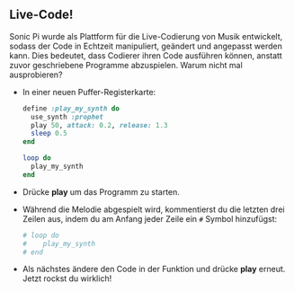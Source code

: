 ## Live-Code!

Sonic Pi wurde als Plattform für die Live-Codierung von Musik entwickelt, sodass der Code in Echtzeit manipuliert, geändert und angepasst werden kann. Dies bedeutet, dass Codierer ihren Code ausführen können, anstatt zuvor geschriebene Programme abzuspielen. Warum nicht mal ausprobieren?

- In einer neuen Puffer-Registerkarte:
    
    ```ruby
    define :play_my_synth do
      use_synth :prophet
      play 50, attack: 0.2, release: 1.3
      sleep 0.5
    end
    
    loop do
      play_my_synth
    end
    ```

- Drücke **play** um das Programm zu starten.

- Während die Melodie abgespielt wird, kommentierst du die letzten drei Zeilen aus, indem du am Anfang jeder Zeile ein `#` Symbol hinzufügst:
    
    ```ruby
    # loop do
    #    play_my_synth
    # end
    ```

- Als nächstes ändere den Code in der Funktion und drücke **play** erneut. Jetzt rockst du wirklich!